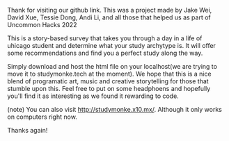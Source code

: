 Thank for visiting our github link. This was a project made by Jake Wei, David Xue, Tessie Dong, Andi Li, and all those that helped us as part of Uncommon Hacks 2022

This is a story-based survey that takes you through a day in a life of uhicago student and determine what your study archytype is. It will offer some recommendations and find you a perfect study along the way.
  
Simply download and host the html file on your localhost(we are trying to move it to studymonke.tech at the moment). We hope that this is a nice blend of programatic art, 
music and creative storytelling for those that stumble upon this. Feel free to put on some headphoens and hopefully you'll find it as interesting as we found it rewarding to code.

(note)
You can also visit http://studymonke.x10.mx/. Although it only works on computers right now. 


Thanks again!
